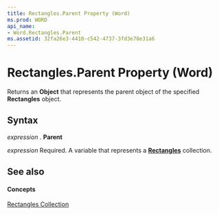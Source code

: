 ```yaml
---
title: Rectangles.Parent Property (Word)
ms.prod: WORD
api_name:
- Word.Rectangles.Parent
ms.assetid: 32fa26e3-4418-c542-4737-3fd3e78e31a6
---
```



# Rectangles.Parent Property (Word)

Returns an  **Object** that represents the parent object of the specified **Rectangles** object.


## Syntax

 _expression_ . **Parent**

 _expression_ Required. A variable that represents a **[Rectangles](rectangles-object-word.md)** collection.


## See also


#### Concepts


[Rectangles Collection](rectangles-object-word.md)

